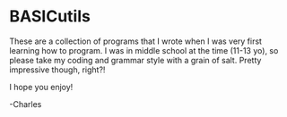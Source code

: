 # BASICutils
These are a collection of programs that I wrote when I was very first learning how to program. 
I was in middle school at the time (11-13 yo), so please take my coding and grammar style with a
grain of salt. Pretty impressive though, right?!

I hope you enjoy!

-Charles

